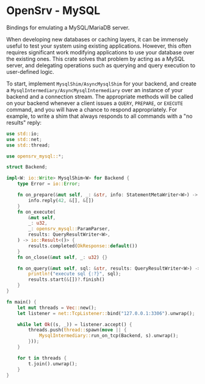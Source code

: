 # OpenSrv - MySQL

Bindings for emulating a MySQL/MariaDB server.

When developing new databases or caching layers, it can be immensely useful to test your system
using existing applications. However, this often requires significant work modifying
applications to use your database over the existing ones. This crate solves that problem by
acting as a MySQL server, and delegating operations such as querying and query execution to
user-defined logic.

To start, implement `MysqlShim/AsyncMysqlShim` for your backend, and create a `MysqlIntermediary/AsyncMysqlIntermediary` over an
instance of your backend and a connection stream. The appropriate methods will be called on
your backend whenever a client issues a `QUERY`, `PREPARE`, or `EXECUTE` command, and you will
have a chance to respond appropriately. For example, to write a shim that always responds to
all commands with a "no results" reply:

```rust
use std::io;
use std::net;
use std::thread;

use opensrv_mysql::*;

struct Backend;

impl<W: io::Write> MysqlShim<W> for Backend {
    type Error = io::Error;

    fn on_prepare(&mut self, _: &str, info: StatementMetaWriter<W>) -> io::Result<()> {
        info.reply(42, &[], &[])
    }
    fn on_execute(
        &mut self,
        _: u32,
        _: opensrv_mysql::ParamParser,
        results: QueryResultWriter<W>,
    ) -> io::Result<()> {
        results.completed(OkResponse::default())
    }
    fn on_close(&mut self, _: u32) {}

    fn on_query(&mut self, sql: &str, results: QueryResultWriter<W>) -> io::Result<()> {
        println!("execute sql {:?}", sql);
        results.start(&[])?.finish()
    }
}

fn main() {
    let mut threads = Vec::new();
    let listener = net::TcpListener::bind("127.0.0.1:3306").unwrap();

    while let Ok((s, _)) = listener.accept() {
        threads.push(thread::spawn(move || {
            MysqlIntermediary::run_on_tcp(Backend, s).unwrap();
        }));
    }

    for t in threads {
        t.join().unwrap();
    }
}
```
